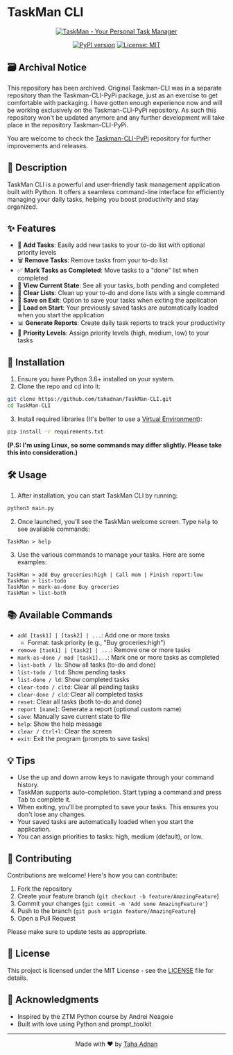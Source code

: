 # TaskMan CLI

<div align="center">

[![TaskMan - Your Personal Task Manager](https://img.shields.io/badge/TaskMan-Your%20Personal%20Task%20Manager-blue?style=for-the-badge&logo=python&logoColor=white)](https://github.com/tahadnan/To-do-list-manager)

[![PyPI version](https://badge.fury.io/py/ttask-manager.svg)](https://badge.fury.io/py/ttask-manager)
[![License: MIT](https://img.shields.io/badge/License-MIT-yellow.svg)](https://opensource.org/licenses/MIT)

</div>

## 🗃️ Archival Notice

This repository has been archived. Original Taskman-CLI was in a separate repository than the Taskman-CLI-PyPi package, just as an exercise to get comfortable with packaging. I have gotten enough experience now and will be working exclusively on the Taskman-CLI-PyPi repository. As such this repository won't be updated anymore and any further development will take place in the repository Taskman-CLI-PyPi.

You are welcome to check the [Taskman-CLI-PyPi](https://github.com/tahadnan/TaskMan-CLI-PyPi) repository for further improvements and releases.

## 📝 Description

TaskMan CLI is a powerful and user-friendly task management application built with Python. It offers a seamless command-line interface for efficiently managing your daily tasks, helping you boost productivity and stay organized.

## ✨ Features

- 📌 **Add Tasks**: Easily add new tasks to your to-do list with optional priority levels
- 🗑️ **Remove Tasks**: Remove tasks from your to-do list
- ✅ **Mark Tasks as Completed**: Move tasks to a "done" list when completed
- 👀 **View Current State**: See all your tasks, both pending and completed
- 🧹 **Clear Lists**: Clean up your to-do and done lists with a single command
- 💾 **Save on Exit**: Option to save your tasks when exiting the application
- 🔄 **Load on Start**: Your previously saved tasks are automatically loaded when you start the application
- 📊 **Generate Reports**: Create daily task reports to track your productivity
- 🔢 **Priority Levels**: Assign priority levels (high, medium, low) to your tasks

## 🚀 Installation

1. Ensure you have Python 3.6+ installed on your system.
2. Clone the repo and cd into it:

```bash
git clone https://github.com/tahadnan/TaskMan-CLI.git
cd TaskMan-CLI
```
3. Install required libraries (It's better to use a [Virtual Environment](https://realpython.com/python-virtual-environments-a-primer/)):
```bash
pip install -r requirements.txt
```
**(P.S: I'm using Linux, so some commands may differ slightly. Please take this into consideration.)**

## 🛠️ Usage

1. After installation, you can start TaskMan CLI by running:

```bash
python3 main.py
```

2. Once launched, you'll see the TaskMan welcome screen. Type `help` to see available commands:

```
TaskMan > help
```

3. Use the various commands to manage your tasks. Here are some examples:

```
TaskMan > add Buy groceries:high | Call mom | Finish report:low
TaskMan > list-todo
TaskMan > mark-as-done Buy groceries
TaskMan > list-both
```

## 📚 Available Commands

- `add [task1] | [task2] | ...`: Add one or more tasks
  - Format: task:priority (e.g., "Buy groceries:high")
- `remove [task1] | [task2] | ...`: Remove one or more tasks
- `mark-as-done / mad [task1]...`: Mark one or more tasks as completed
- `list-both / lb`: Show all tasks (to-do and done)
- `list-todo / ltd`: Show pending tasks
- `list-done / ld`: Show completed tasks
- `clear-todo / cltd`: Clear all pending tasks
- `clear-done / cld`: Clear all completed tasks
- `reset`: Clear all tasks (both to-do and done)
- `report [name]`: Generate a report (optional custom name)
- `save`: Manually save current state to file
- `help`: Show the help message
- `clear / Ctrl+l`: Clear the screen
- `exit`: Exit the program (prompts to save tasks)

## 💡 Tips

- Use the up and down arrow keys to navigate through your command history.
- TaskMan supports auto-completion. Start typing a command and press Tab to complete it.
- When exiting, you'll be prompted to save your tasks. This ensures you don't lose any changes.
- Your saved tasks are automatically loaded when you start the application.
- You can assign priorities to tasks: high, medium (default), or low.

## 🤝 Contributing

Contributions are welcome! Here's how you can contribute:

1. Fork the repository
2. Create your feature branch (`git checkout -b feature/AmazingFeature`)
3. Commit your changes (`git commit -m 'Add some AmazingFeature'`)
4. Push to the branch (`git push origin feature/AmazingFeature`)
5. Open a Pull Request

Please make sure to update tests as appropriate.

## 📄 License

This project is licensed under the MIT License - see the [LICENSE](LICENSE) file for details.

## 🙏 Acknowledgments

- Inspired by the ZTM Python course by Andrei Neagoie
- Built with love using Python and prompt_toolkit

---

<div align="center">

Made with ❤️ by [Taha Adnan](https://github.com/tahadnan)

</div>
